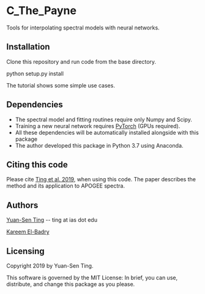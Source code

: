 # C_The_Payne

Tools for interpolating spectral models with neural networks.

## Installation

Clone this repository and run code from the base directory.

python setup.py install

The tutorial shows some simple use cases.

## Dependencies

* The spectral model and fitting routines require only Numpy and Scipy.
* Training a new neural network requires [PyTorch](https://pytorch.org/) (GPUs required).
* All these dependencies will be automatically installed alongside with this package
* The author developed this package in Python 3.7 using Anaconda.

## Citing this code

Please cite [Ting et al. 2019](https://ui.adsabs.harvard.edu/abs/2019ApJ...879...69T/abstract), when using this code. The paper describes the method and its application to APOGEE spectra.

## Authors

[Yuan-Sen Ting](https://www.mso.anu.edu.au/~yting/) -- ting at ias dot edu

[Kareem El-Badry](https://kareemelbadry.github.io/)

## Licensing

Copyright 2019 by Yuan-Sen Ting.

This software is governed by the MIT License: In brief, you can use, distribute, and change this package as you please.
